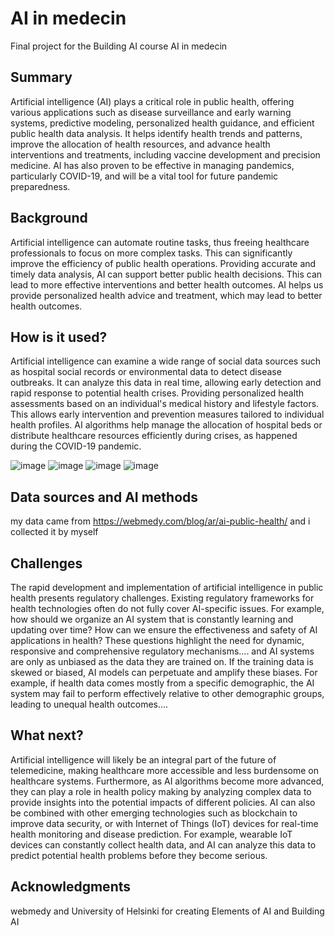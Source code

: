 <!-- This is the markdown template for the final project of the Building AI course, 
created by Reaktor Innovations and University of Helsinki. 
Copy the template, paste it to your GitHub README and edit! -->

# AI in medecin

Final project for the Building AI course AI in medecin

## Summary

Artificial intelligence (AI) plays a critical role in public health, offering various applications such as disease surveillance and early warning systems, predictive modeling, personalized health guidance, and efficient public health data analysis. It helps identify health trends and patterns, improve the allocation of health resources, and advance health interventions and treatments, including vaccine development and precision medicine. AI has also proven to be effective in managing pandemics, particularly COVID-19, and will be a vital tool for future pandemic preparedness.


## Background

Artificial intelligence can automate routine tasks, thus freeing healthcare professionals to focus on more complex tasks. This can significantly improve the efficiency of public health operations. Providing accurate and timely data analysis, AI can support better public health decisions. This can lead to more effective interventions and better health outcomes. AI helps us provide personalized health advice and treatment, which may lead to better health outcomes.




## How is it used?

Artificial intelligence can examine a wide range of social data sources such as hospital social records or environmental data to detect disease outbreaks. It can analyze this data in real time, allowing early detection and rapid response to potential health crises. Providing personalized health assessments based on an individual's medical history and lifestyle factors. This allows early intervention and prevention measures tailored to individual health profiles. AI algorithms help manage the allocation of hospital beds or distribute healthcare resources efficiently during crises, as happened during the COVID-19 pandemic.

![image](https://github.com/A7madBe7iry/neworoject/assets/145387654/4d4b7598-3fe4-4001-b04d-e0deefe6d0c7)
![image](https://github.com/A7madBe7iry/neworoject/assets/145387654/1d738d93-b64a-4cae-87ea-4067bfc43f30)
![image](https://github.com/A7madBe7iry/neworoject/assets/145387654/9df9a5e3-d1c5-4baa-8414-069f22d77b29)
![image](https://github.com/A7madBe7iry/neworoject/assets/145387654/a1d1628f-32c2-430c-abb4-464469930a5c)


## Data sources and AI methods
my data came from https://webmedy.com/blog/ar/ai-public-health/
and i collected it by myself

## Challenges

The rapid development and implementation of artificial intelligence in public health presents regulatory challenges. Existing regulatory frameworks for health technologies often do not fully cover AI-specific issues. For example, how should we organize an AI system that is constantly learning and updating over time? How can we ensure the effectiveness and safety of AI applications in health? These questions highlight the need for dynamic, responsive and comprehensive regulatory mechanisms.... and AI systems are only as unbiased as the data they are trained on. If the training data is skewed or biased, AI models can perpetuate and amplify these biases. For example, if health data comes mostly from a specific demographic, the AI ​​system may fail to perform effectively relative to other demographic groups, leading to unequal health outcomes....

## What next?

Artificial intelligence will likely be an integral part of the future of telemedicine, making healthcare more accessible and less burdensome on healthcare systems. Furthermore, as AI algorithms become more advanced, they can play a role in health policy making by analyzing complex data to provide insights into the potential impacts of different policies.
AI can also be combined with other emerging technologies such as blockchain to improve data security, or with Internet of Things (IoT) devices for real-time health monitoring and disease prediction. For example, wearable IoT devices can constantly collect health data, and AI can analyze this data to predict potential health problems before they become serious.


## Acknowledgments

webmedy and University of Helsinki for creating Elements of AI and Building AI
